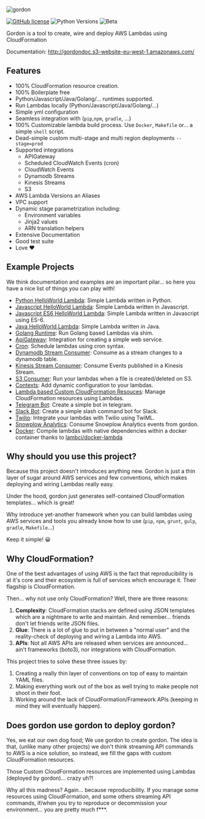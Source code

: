 ![gordon](http://gordondoc.s3-website-eu-west-1.amazonaws.com/_static/logo_text.svg)

[![GitHub license](https://img.shields.io/badge/license-BSD-blue.svg)](COPYING)
![Python Versions](https://img.shields.io/badge/python-2.7%20%7C%203.3%20%7C%203.4%20%7C%203.5-green.svg)
![Beta](https://img.shields.io/badge/status-beta-orange.svg)

Gordon is a tool to create, wire and deploy AWS Lambdas using CloudFormation

Documentation: http://gordondoc.s3-website-eu-west-1.amazonaws.com/

Features
---------
* 100% CloudFormation resource creation.
* 100% Boilerplate free
* Python/Javascript/Java/Golang/... runtimes supported.
* Run Lambdas locally (Python/Javascript/Java/Golang/...)
* Simple yml configuration
* Seamless integration with (``pip``,``npm``, ``gradle``, ...)
* 100% Customizable lambda build process. Use ``Docker``, ``Makefile`` or... a simple ``shell`` script.
* Dead-simple custom multi-stage and multi region deployments ``--stage=prod``
* Supported integrations
  * APIGateway  
  * Scheduled CloudWatch Events (cron)
  * CloudWatch Events
  * Dynamodb Streams
  * Kinesis Streams
  * S3
* AWS Lambda Versions an Aliases
* VPC support
* Dynamic stage parametrization including:
  * Environment variables
  * Jinja2 values
  * ARN translation helpers
* Extensive Documentation
* Good test suite
* Love ❤️


Example Projects
------------------

We think documentation and examples are an important pilar... so here you have a nice list of things you can play with!

* [Python HelloWorld Lambda](https://github.com/jorgebastida/gordon/tree/master/examples/modulepython): Simple Lambda written in Python.
* [Javascript HelloWorld Lambda](https://github.com/jorgebastida/gordon/tree/master/examples/modulejs): Simple Lambda written in Javascript.
* [Javascript ES6 HelloWorld Lambda](https://github.com/jorgebastida/gordon/tree/master/examples/simplejs-es6): Simple Lambda written in Javascript using ES-6.
* [Java HelloWorld Lambda](https://github.com/jorgebastida/gordon/tree/master/examples/simplejava): Simple Lambda written in Java.
* [Golang Runtime](https://github.com/jorgebastida/gordon/tree/master/examples/go): Run Golang based Lambdas via shim.
* [ApiGateway](https://github.com/jorgebastida/gordon/tree/master/examples/apigateway): Integration for creating a simple web service.
* [Cron](https://github.com/jorgebastida/gordon/tree/master/examples/cron): Schedule lambdas using cron syntax.
* [Dynamodb Stream Consumer](https://github.com/jorgebastida/gordon/tree/master/examples/dynamodbpython): Consume as a stream changes to a dynamodb table.
* [Kinesis Stream Consumer](https://github.com/jorgebastida/gordon/tree/master/examples/kinesispython): Consume Events published in a Kinesis Stream.
* [S3 Consumer](https://github.com/jorgebastida/gordon/tree/master/examples/s3): Run your lambdas when a file is created/deleted on S3.
* [Contexts](https://github.com/jorgebastida/gordon/tree/master/examples/contexts): Add dynamic configuration to your lambdas.
* [Lambda based Custom CloudFormation Resouces](https://github.com/jorgebastida/gordon/tree/master/examples/cloudformation-custom-resources): Manage CloudFormation resources using Lambdas.
* [Telegram Bot](https://github.com/jorgebastida/gordon/tree/master/examples/telegram): Create a simple bot in telegram.
* [Slack Bot](https://github.com/jorgebastida/gordon/tree/master/examples/slack): Create a simple slash command bot for Slack.
* [Twilio](https://github.com/jorgebastida/gordon/tree/master/examples/twilio): Integrate your lambdas with Twilio using TwiML.
* [Snowplow Analytics](https://github.com/jorgebastida/gordon/tree/master/examples/snowplow): Consume Snowplow Analytics events from gordon.
* [Docker](https://github.com/jorgebastida/gordon/tree/master/examples/docker): Compile lambdas with native dependencies within a docker container thanks to [lambci/docker-lambda](https://github.com/lambci/docker-lambda)


Why should you use this project?
-----------------------------------

Because this project doesn't introduces anything new. Gordon is just a thin layer of sugar around AWS services and few conventions, which makes deploying and wiring Lambdas really easy.

Under the hood, gordon just generates self-contained CloudFormation templates... which is great!

Why introduce yet-another framework when you can build lambdas using AWS services and tools you already know how to use (``pip``, ``npm``, ``grunt``, ``gulp``, ``gradle``, ``Makefile``...)

Keep it simple! 😀


Why CloudFormation?
-----------------------
One of the best advantages of using AWS is the fact that reproducibility is at it's core and their ecosystem is full of services which encourage it. Their flagship is CloudFormation.

Then... why not use only CloudFormation? Well, there are three reasons:

1. **Complexity**: CloudFormation stacks are defined using JSON templates which are a nightmare to write and maintain. And remember... friends don't let friends write JSON files.
2. **Glue**: There is a lot of glue to put in between a "normal user" and the reality-check of deploying and wiring a Lambda into AWS.
3. **APIs**: Not all AWS APIs are released when services are announced... ain't frameworks (boto3), nor integrations with CloudFormation.

This project tries to solve these three issues by:

1. Creating a really thin layer of conventions on top of easy to maintain YAML files.
2. Making everything work out of the box as well trying to make people not shoot in their foot.
3. Working around the lack of CloudFormation/Framework APIs (keeping in mind they will eventually happen).


Does gordon use gordon to deploy gordon?
-----------------------------------------
Yes, we eat our own dog food; We use gordon to create gordon. The idea is that, (unlike many other projects) we don't think streaming API commands to AWS is a nice solution, so instead, we fill the gaps with custom CloudFormation resources.

Those Custom CloudFormation resources are implemented using Lambdas (deployed by gordon)... crazy uh?!

Why all this madness? Again... because reproducibility. If you manage some resources using CloudFormation, and some others streaming API commands, if/when you try to reproduce or decommission your environment... you are pretty much f\*\*\*.
